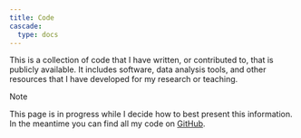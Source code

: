 ```yaml
---
title: Code
cascade:
  type: docs
---
```


This is a collection of code that I have written, or contributed to, that is publicly available. It includes software, data analysis tools, and other resources that I have developed for my research or teaching. 


> [!NOTE]
> This page is in progress while I decide how to best present this information. In the meantime you can find all my code on [GitHub](https://github.com/andycasey).